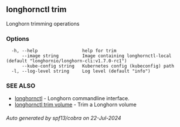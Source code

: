 ## longhornctl trim

Longhorn trimming operations

### Options

```
  -h, --help                 help for trim
      --image string         Image containing longhornctl-local (default "longhornio/longhorn-cli:v1.7.0-rc1")
      --kube-config string   Kubernetes config (kubeconfig) path
  -l, --log-level string     Log level (default "info")
```

### SEE ALSO

* [longhornctl](longhornctl.md)	 - Longhorn commandline interface.
* [longhornctl trim volume](longhornctl_trim_volume.md)	 - Trim a Longhorn volume

###### Auto generated by spf13/cobra on 22-Jul-2024
